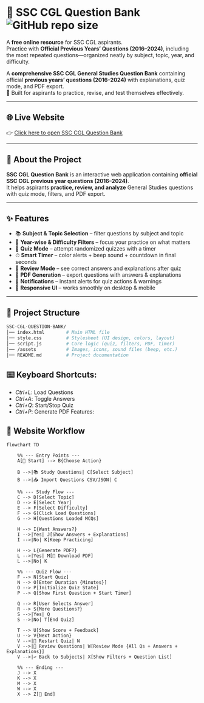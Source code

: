 # 📘 SSC CGL Question Bank                 ![GitHub repo size](https://img.shields.io/github/repo-size/yash-530/SSC-CGL-QUESTION-BANK?color=blue&style=for-the-badge)
A **free online resource** for SSC CGL aspirants.  
Practice with **Official Previous Years’ Questions (2016–2024)**, including the most repeated questions—organized neatly by subject, topic, year, and difficulty.

A **comprehensive SSC CGL General Studies Question Bank** containing official **previous years’ questions (2016–2024)** with explanations, quiz mode, and PDF export.  
🎯 Built for aspirants to practice, revise, and test themselves effectively.



---

## 🌐 Live Website

👉 [Click here to open SSC CGL Question Bank](https://yash-530.github.io/SSC-CGL-QUESTION-BANK/)

---

## 🚀 About the Project
**SSC CGL Question Bank** is an interactive web application containing **official SSC CGL previous year questions (2016–2024)**.  
It helps aspirants **practice, review, and analyze** General Studies questions with quiz mode, filters, and PDF export.  

---

## ✨ Features

- 📚 **Subject & Topic Selection** – filter questions by subject and topic  
- 📅 **Year-wise & Difficulty Filters** – focus your practice on what matters  
- 📝 **Quiz Mode** – attempt randomized quizzes with a timer  
- ⏱ **Smart Timer** – color alerts + beep sound + countdown in final seconds  
- 📖 **Review Mode** – see correct answers and explanations after quiz  
- 📄 **PDF Generation** – export questions with answers & explanations  
- 🔔 **Notifications** – instant alerts for quiz actions & warnings  
- 🎨 **Responsive UI** – works smoothly on desktop & mobile  

---

## 📂 Project Structure

```bash
SSC-CGL-QUESTION-BANK/
│── index.html        # Main HTML file
│── style.css         # Stylesheet (UI design, colors, layout)
│── script.js         # Core logic (quiz, filters, PDF, timer)
│── /assets           # Images, icons, sound files (beep, etc.)
│── README.md         # Project documentation

```

## ⌨️ Keyboard Shortcuts: 
- *Ctrl+L*: Load Questions 
- *Ctrl+A*: Toggle Answers 
- *Ctrl+Q*: Start/Stop Quiz 
- *Ctrl+P*: Generate PDF Features: 


## 🔄 Website Workflow

```mermaid
flowchart TD

    %% --- Entry Points ---
    A[🏁 Start] --> B{Choose Action}

    B -->|📚 Study Questions| C[Select Subject]
    B -->|📥 Import Questions CSV/JSON| C

    %% --- Study Flow ---
    C --> D[Select Topic]
    D --> E[Select Year]
    E --> F[Select Difficulty]
    F --> G[Click Load Questions]
    G --> H[Questions Loaded MCQs]

    H --> I{Want Answers?}
    I -->|Yes| J[Show Answers + Explanations]
    I -->|No| K[Keep Practicing]

    H --> L{Generate PDF?}
    L -->|Yes| M[📄 Download PDF]
    L -->|No| K

    %% --- Quiz Flow ---
    F --> N[Start Quiz]
    N --> O[Enter Duration {Minutes}]
    O --> P[Initialize Quiz State]
    P --> Q[Show First Question + Start Timer]

    Q --> R[User Selects Answer]
    R --> S{More Questions?}
    S -->|Yes| Q
    S -->|No| T[End Quiz]

    T --> U[Show Score + Feedback]
    U --> V{Next Action}
    V -->|🔄 Restart Quiz| N
    V -->|📖 Review Questions| W[Review Mode {All Qs + Answers + Explanations}]
    V -->|↩ Back to Subjects| X[Show Filters + Question List]

    %% --- Ending ---
    J --> X
    K --> X
    M --> X
    W --> X
    X --> Z[🏁 End]

 ```
